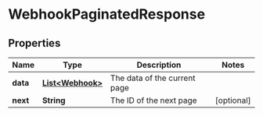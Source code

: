 

# WebhookPaginatedResponse


## Properties

| Name | Type | Description | Notes |
|------------ | ------------- | ------------- | -------------|
|**data** | [**List&lt;Webhook&gt;**](Webhook.md) | The data of the current page |  |
|**next** | **String** | The ID of the next page |  [optional] |



